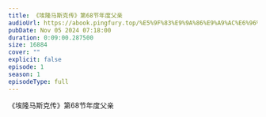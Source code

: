 ```yaml
---
title: 《埃隆马斯克传》第68节年度父亲
audioUrl: https://abook.pingfury.top/%E5%9F%83%E9%9A%86%E9%A9%AC%E6%96%AF%E5%85%8B%E4%BC%A0-69-%E7%AC%AC68%E8%8A%82%E5%B9%B4%E5%BA%A6%E7%88%B6%E4%BA%B2-mfj75i97.mp3
pubDate: Nov 05 2024 07:18:00
duration: 0:09:00.287500
size: 16884
cover: ""
explicit: false
episode: 1
season: 1
episodeType: full
---
```

《埃隆马斯克传》第68节年度父亲